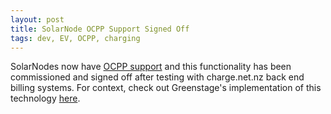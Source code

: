 ```yaml
---
layout: post
title: SolarNode OCPP Support Signed Off 
tags: dev, EV, OCPP, charging
---
```

SolarNodes now have [OCPP support](https://github.com/SolarNetwork/solarnetwork/wiki/SolarNode-OCPP) and this functionality has been commissioned and signed off after testing with charge.net.nz back end billing systems. For context, check out Greenstage's implementation of this technology [here](http://greenstage.co.nz/evcharging.html).
